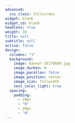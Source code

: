 ```yaml
---
advanced:
  css_class: fullscreen
widget: blank
widget_id: blank
headless: true
weight: 30
title: null
subtitle: null
active: false
design:
  columns: "1"
  background:
    image: banner-20170609.jpg
    image_darken: 0
    image_parallax: false
    image_position: center
    image_size: fullwidth
    text_color_light: true
  spacing:
    padding:
      - 20px
      - "0"
      - 20px
      - "0"
---
```


